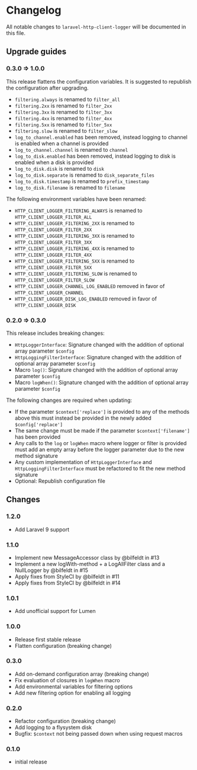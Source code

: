 # Changelog

All notable changes to `laravel-http-client-logger` will be documented in this file.

## Upgrade guides

### 0.3.0 => 1.0.0

This release flattens the configuration variables. It is suggested to republish the configuration after upgrading.

- `filtering.always` is renamed to `filter_all`
- `filtering.2xx` is renamed to `filter_2xx`
- `filtering.3xx` is renamed to `filter_3xx`
- `filtering.4xx` is renamed to `filter_4xx`
- `filtering.5xx` is renamed to `filter_5xx`
- `filtering.slow` is renamed to `filter_slow`
- `log_to_channel.enabled` has been removed, instead logging to channel is enabled when a channel is provided
- `log_to_channel.channel` is renamed to `channel`
- `log_to_disk.enabled` has been removed, instead logging to disk is enabled when a disk is provided
- `log_to_disk.disk` is renamed to `disk`
- `log_to_disk.separate` is renamed to `disk_separate_files`
- `log_to_disk.timestamp` is renamed to `prefix_timestamp`
- `log_to_disk.filename` is renamed to `filename`

The following environment variables have been renamed:
- `HTTP_CLIENT_LOGGER_FILTERING_ALWAYS` is renamed to `HTTP_CLIENT_LOGGER_FILTER_ALL`
- `HTTP_CLIENT_LOGGER_FILTERING_2XX` is renamed to `HTTP_CLIENT_LOGGER_FILTER_2XX`
- `HTTP_CLIENT_LOGGER_FILTERING_3XX` is renamed to `HTTP_CLIENT_LOGGER_FILTER_3XX`
- `HTTP_CLIENT_LOGGER_FILTERING_4XX` is renamed to `HTTP_CLIENT_LOGGER_FILTER_4XX`
- `HTTP_CLIENT_LOGGER_FILTERING_5XX` is renamed to `HTTP_CLIENT_LOGGER_FILTER_5XX`
- `HTTP_CLIENT_LOGGER_FILTERING_SLOW` is renamed to `HTTP_CLIENT_LOGGER_FILTER_SLOW`
- `HTTP_CLIENT_LOGGER_CHANNEL_LOG_ENABLED` removed in favor of `HTTP_CLIENT_LOGGER_CHANNEL`
- `HTTP_CLIENT_LOGGER_DISK_LOG_ENABLED` removed in favor of `HTTP_CLIENT_LOGGER_DISK`

### 0.2.0 => 0.3.0

This release includes breaking changes:

- `HttpLoggerInterface`: Signature changed with the addition of optional array parameter `$config`
- `HttpLoggingFilterInterface`: Signature changed with the addition of optional array parameter `$config`
- Macro `log()`: Signature changed with the addition of optional array parameter `$config`
- Macro `logWhen()`: Signature changed with the addition of optional array parameter `$config`

The following changes are required when updating:

- If the parameter `$context['replace']` is provided to any of the methods above this must instead be provided in the newly added `$config['replace']`
- The same change must be made if the parameter `$context['filename']` has been provided
- Any calls to the `log` or `logWhen` macro where logger or filter is provided must add an empty array before the logger parameter due to the new method signature
- Any custom implementation of `HttpLoggerInterface` and `HttpLoggingFilterInterface` must be refactored to fit the new method signature
- Optional: Republish configuration file

## Changes

### 1.2.0

- Add Laravel 9 support

### 1.1.0

- Implement new MessageAccessor class by @bilfeldt in #13
- Implement a new logWith-method + a LogAllFilter class and a NullLogger by @bilfeldt in #15
- Apply fixes from StyleCI by @bilfeldt in #11
- Apply fixes from StyleCI by @bilfeldt in #14

### 1.0.1

- Add unofficial support for Lumen

### 1.0.0

- Release first stable release
- Flatten configuration (breaking change)

### 0.3.0

- Add on-demand configuration array (breaking change)
- Fix evaluation of closures in `logWhen` macro
- Add environmental variables for filtering options
- Add new filtering option for enabling all logging

### 0.2.0

- Refactor configuration (breaking change)
- Add logging to a flysystem disk
- Bugfix: `$context` not being passed down when using request macros

### 0.1.0

- initial release
